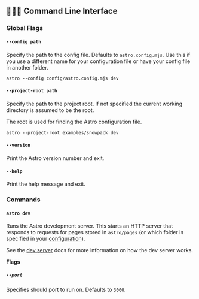 ## 👩🏽‍💻 Command Line Interface

### Global Flags

#### `--config path`

Specify the path to the config file. Defaults to `astro.config.mjs`. Use this if you use a different name for your configuration file or have your config file in another folder.

```shell
astro --config config/astro.config.mjs dev
```

#### `--project-root path`

Specify the path to the project root. If not specified the current working directory is assumed to be the root.

The root is used for finding the Astro configuration file.

```shell
astro --project-root examples/snowpack dev
```

#### `--version`

Print the Astro version number and exit.

#### `--help`

Print the help message and exit.

### Commands

#### `astro dev`

Runs the Astro development server. This starts an HTTP server that responds to requests for pages stored in `astro/pages` (or which folder is specified in your [configuration](../README.md##%EF%B8%8F-configuration)).

See the [dev server](./dev.md) docs for more information on how the dev server works.

__Flags__

##### `--port`

Specifies should port to run on. Defaults to `3000`.